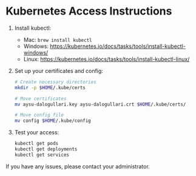 # Kubernetes Access Instructions

1. Install kubectl:
   - Mac: `brew install kubectl`
   - Windows: https://kubernetes.io/docs/tasks/tools/install-kubectl-windows/
   - Linux: https://kubernetes.io/docs/tasks/tools/install-kubectl-linux/

2. Set up your certificates and config:
   ```bash
   # Create necessary directories
   mkdir -p $HOME/.kube/certs

   # Move certificates
   mv aysu-dalogullari.key aysu-dalogullari.crt $HOME/.kube/certs/

   # Move config file
   mv config $HOME/.kube/config
   ```

3. Test your access:
   ```bash
   kubectl get pods
   kubectl get deployments
   kubectl get services
   ```

If you have any issues, please contact your administrator.
